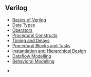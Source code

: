 ## Verilog

- [Basics of Verilog](lessons/basics/readme.md)  
- [Data Types](lessons/datatypes/readme.md)  
- [Operators](lessons/operators/readme.md)  
- [Procedural Constructs](lessons/procedural_constructs/readme.md)  
- [Timing and Delays](lessons/timing_and_delays/readme.md)  
- [Procedural Blocks and Tasks](lessons/procedural_blocks_and_tasks/readme.md)  
- [Instantiation and Hierarchical Design](lessons/instantiation/readme.md)  
- [Dataflow Modelling](lessons/dataflow_modelling/readme.md)
- [Behavioral Modelling](lessons/behavioral_modelling/readme.md)
<!-- 
- [Finite State Machines (FSMs)](lessons/fsms/readme.md)  
- [Testbenches and Simulation](lessons/testbenches/readme.md)  
- [Timing Analysis and Delays](lessons/timing_analysis/readme.md)  
- [Memory and Storage](lessons/memory/readme.md)  
- [Gate-Level Modeling](lessons/gate_level_modeling/readme.md)  
- [Generate Constructs](lessons/generate_constructs/readme.md)  
- [SystemVerilog Enhancements](lessons/systemverilog_enhancements/readme.md)   -->



- 